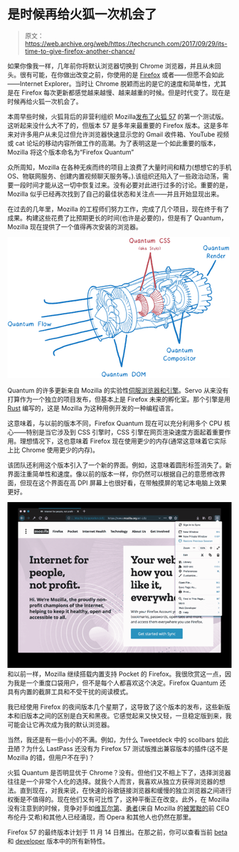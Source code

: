 # 是时候再给火狐一次机会了

> 原文：<https://web.archive.org/web/https://techcrunch.com/2017/09/29/its-time-to-give-firefox-another-chance/>

如果你像我一样，几年前你将默认浏览器切换到 Chrome 浏览器，并且从未回头。很有可能，在你做出改变之前，你使用的是 [Firefox](https://web.archive.org/web/20230330010718/https://www.mozilla.org/en-US/firefox/) 或者——但愿不会如此——Internet Explorer。当时让 Chrome 脱颖而出的是它的速度和简单性，尤其是在 Firefox 每次更新都感觉越来越慢、越来越重的时候。但是时代变了。现在是时候再给火狐一次机会了。

本周早些时候，火狐背后的非营利组织 Mozilla[发布了](https://web.archive.org/web/20230330010718/https://blog.mozilla.org/blog/2017/09/26/firefox-quantum-beta-developer-edition/)[火狐 57](https://web.archive.org/web/20230330010718/https://www.mozilla.org/en-US/firefox/quantum/) 的第一个测试版。这听起来没什么大不了的，但版本 57 是多年来最重要的 Firefox 版本。这是多年来对许多用户从未见过但允许浏览器快速显示您的 Gmail 收件箱、YouTube 视频或 cat 论坛的移动内容所做工作的高潮。为了表明这是一个如此重要的版本，Mozilla 将这个版本命名为“Firefox Quantum”

众所周知，Mozilla 在各种无疾而终的项目上浪费了大量时间和精力(想想它的手机 OS、物联网服务、创建内置视频聊天服务等。).该组织还陷入了一些政治动荡，需要一段时间才能从这一切中恢复过来。没有必要对此进行过多的讨论。重要的是，Mozilla 似乎已经再次找到了自己的最佳状态和关注点——并且开始显现出来。

在过去的几年里，Mozilla 的工程师们努力工作，完成了几个项目，现在终于有了成果。构建这些花费了比预期更长的时间(也许是必要的)，但是有了 Quantum，Mozilla 现在提供了一个值得再次安装的浏览器。

[![](img/2269b16b3ab4d2d63dd1eafb260634f2.png)](https://web.archive.org/web/20230330010718/https://techcrunch.com/wp-content/uploads/2017/09/01-500x317.png)

Quantum 的许多更新来自 Mozilla 的实验性[伺服浏览器和引擎](https://web.archive.org/web/20230330010718/https://servo.org/)。Servo 从来没有打算作为一个独立的项目发布，但基本上是 Firefox 未来的孵化室。那个引擎是用 [Rust](https://web.archive.org/web/20230330010718/http://www.rust-lang.org/) 编写的，这是 Mozilla 为这种用例开发的一种编程语言。

这意味着，与以前的版本不同，Firefox Quantum 现在可以充分利用多个 CPU 核心——特别是当它涉及到 CSS 引擎时，CSS 引擎在网页渲染速度方面起着重要作用。理想情况下，这也意味着 Firefox 现在使用更少的内存(通常这意味着它实际上比 Chrome 使用更少的内存)。

该团队还利用这个版本引入了一个新的界面。例如，这意味着圆形标签消失了。新界面注重简单性和速度。像以前的版本一样，你仍然可以根据自己的意愿修改界面，但现在这个界面在高 DPI 屏幕上也很好看，在带触摸屏的笔记本电脑上效果更好。

[![](img/15d5a66011f8ce49d1667acfba3ebb4e.png)](https://web.archive.org/web/20230330010718/https://techcrunch.com/wp-content/uploads/2017/09/screen-shot-2017-09-19-at-13-12-53.png) 和以前一样，Mozilla 继续搭载内置支持 Pocket 的 Firefox。我很欣赏这一点，因为我是一个重度口袋用户，但不是每个人都喜欢这个决定。Firefox Quantum 还具有内置的截屏工具和不受干扰的阅读模式。

我已经使用 Firefox 的夜间版本几个星期了，这导致了这个版本的发布，这些新版本和旧版本之间的区别是白天和黑夜。它感觉起来又快又轻，一旦稳定版到来，我可能会让它再次成为我的默认浏览器。

当然，我还是有一些小小的不满。例如，为什么 Tweetdeck 中的 scollbars 如此丑陋？为什么 LastPass 还没有为 Firefox 57 测试版推出兼容版本的插件(这不是 Mozilla 的错，但用户不在乎)？

火狐 Quantum 是否明显优于 Chrome？没有。但他们又不相上下了，选择浏览器往往是一个非常个人化的选择。就我个人而言，我喜欢从独立方获得浏览器的想法。直到现在，对我来说，在快速的谷歌链接浏览器和缓慢的独立浏览器之间进行权衡是不值得的。现在他们又有可比性了，这种平衡正在改变。此外，在 Mozilla 没有注意到的时候，竞争对手如[维瓦尔第](https://web.archive.org/web/20230330010718/https://vivaldi.com/?lang=en_US)、[勇者](https://web.archive.org/web/20230330010718/https://brave.com/)(来自 Mozilla 的[被罢黜的](https://web.archive.org/web/20230330010718/https://blog.mozilla.org/blog/2014/04/05/faq-on-ceo-resignation/)前 CEO 布伦丹·艾希)和其他人已经涌现，而 Opera 和其他人也仍然在那里。

Firefox 57 的最终版本计划于 11 月 14 日推出。在那之前，你可以查看当前 [beta](https://web.archive.org/web/20230330010718/https://www.mozilla.org/en-US/firefox/beta/all/) 和 [developer](https://web.archive.org/web/20230330010718/https://www.mozilla.org/en-US/firefox/developer/all/) 版本中的所有新特性。